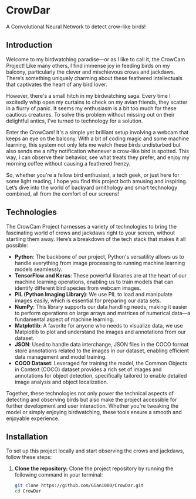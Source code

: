 # CrowDar

A Convolutional Neural Network to detect crow-like birds!

## Introduction

Welcome to my birdwatching paradise—or as I like to call it, the CrowCam Project! Like many others, I find immense joy in feeding birds on my balcony, particularly the clever and mischievous crows and jackdaws. There’s something uniquely charming about these feathered intellectuals that captivates the heart of any bird lover.

However, there's a small hitch in my birdwatching saga. Every time I excitedly whip open my curtains to check on my avian friends, they scatter in a flurry of panic. It seems my enthusiasm is a bit too much for these cautious creatures. To solve this problem without missing out on their delightful antics, I've turned to technology for a solution.

Enter the CrowCam! It's a simple yet brilliant setup involving a webcam that keeps an eye on the balcony. With a bit of coding magic and some machine learning, this system not only lets me watch these birds undisturbed but also sends me a nifty notification whenever a crow-like bird is spotted. This way, I can observe their behavior, see what treats they prefer, and enjoy my morning coffee without causing a feathered frenzy.

So, whether you're a fellow bird enthusiast, a tech geek, or just here for some light reading, I hope you find this project both amusing and inspiring. Let’s dive into the world of backyard ornithology and smart technology combined, all from the comfort of our screens!

## Technologies

The CrowCam Project harnesses a variety of technologies to bring the fascinating world of crows and jackdaws right to your screen, without startling them away. Here’s a breakdown of the tech stack that makes it all possible:

- **Python**: The backbone of our project, Python's versatility allows us to handle everything from image processing to running machine learning models seamlessly.
- **TensorFlow and Keras**: These powerful libraries are at the heart of our machine learning operations, enabling us to train models that can identify different bird species from webcam images.
- **PIL (Python Imaging Library)**: We use PIL to load and manipulate images easily, which is essential for preparing our data sets.
- **NumPy**: This library supports our data handling needs, making it easier to perform operations on large arrays and matrices of numerical data—a fundamental aspect of machine learning.
- **Matplotlib**: A favorite for anyone who needs to visualize data, we use Matplotlib to plot and understand the images and annotations from our dataset.
- **JSON**: Used to handle data interchange, JSON files in the COCO format store annotations related to the images in our dataset, enabling efficient data management and model training.
- **COCO Dataset**: Leveraged for training the model, the Common Objects in Context (COCO) dataset provides a rich set of images and annotations for object detection, specifically tailored to enable detailed image analysis and object localization.

Together, these technologies not only power the technical aspects of detecting and observing birds but also make the project accessible for further development and user interaction. Whether you're tweaking the model or simply enjoying birdwatching, these tools ensure a smooth and enjoyable experience.


## Installation

To set up this project locally and start observing the crows and jackdaws, follow these steps:

1. **Clone the repository:**
   Clone the project repository by running the following command in your terminal:
   ```bash
   git clone https://github.com/Gian1080/CrowDar.git
   cd CrowDar


